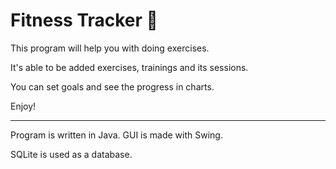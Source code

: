 # Fitness Tracker :muscle:

This program will help you with doing exercises.

It's able to be added exercises, trainings and its sessions.

You can set goals and see the progress in charts.

Enjoy!
___
Program is written in Java. GUI is made with Swing.

SQLite is used as a database.

